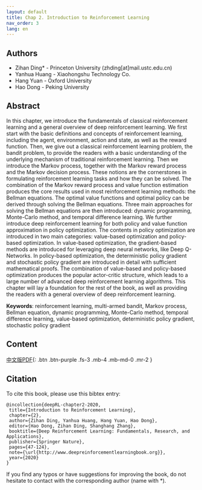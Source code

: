 ```yaml
---
layout: default
title: Chap 2. Introduction to Reinforcement Learning
nav_order: 3
lang: en
---
```


## Authors

- Zihan Ding* - Princeton University (zhding[at]mail.ustc.edu.cn)
- Yanhua Huang - Xiaohongshu Technology Co.
- Hang Yuan - Oxford University
- Hao Dong - Peking University 

## Abstract

In this chapter, we introduce the fundamentals of classical reinforcement learning and a general overview of deep reinforcement learning. We first start with the basic definitions and concepts of reinforcement learning, including the agent, environment, action and state, as well as the reward function. Then, we give out a classical reinforcement learning problem, the bandit problem, to provide the readers with a basic understanding of the underlying mechanism of traditional reinforcement learning. Then we introduce the Markov process, together with the Markov reward process and the Markov decision process. These notions are the cornerstones in formulating reinforcement learning tasks and how they can be solved. The combination of the Markov reward process and value function estimation produces the core results used in most reinforcement learning methods: the Bellman equations. The optimal value functions and optimal policy can be derived through solving the Bellman equations. Three main approaches for solving the Bellman equations are then introduced: dynamic programming, Monte-Carlo method, and temporal difference learning. We further introduce deep reinforcement learning for both policy and value function approximation in policy optimization. The contents in policy optimization are introduced in two main categories: value-based optimization and policy-based optimization. In value-based optimization, the gradient-based methods are introduced for leveraging deep neural networks, like Deep Q-Networks. In policy-based optimization, the deterministic policy gradient and stochastic policy gradient are introduced in detail with sufficient mathematical proofs. The combination of value-based and policy-based optimization produces the popular actor-critic structure, which leads to a large number of advanced deep reinforcement learning algorithms. This chapter will lay a foundation for the rest of the book, as well as providing the readers with a general overview of deep reinforcement learning. 

**Keywords**: reinforcement learning, multi-armed bandit, Markov process, Bellman equation, dynamic programming, Monte-Carlo method, temporal difference learning, value-based optimization, deterministic policy gradient, stochastic policy gradient

## Content
[中文版PDF](/assets/pdfs/ch2.pdf){: .btn .btn-purple  .fs-3 .mb-4 .mb-md-0 .mr-2 }


## Citation

To cite this book, please use this bibtex entry:

```
@incollection{deepRL-chapter2-2020,
 title={Introduction to Reinforcement Learning},
 chapter={2},
 author={Zihan Ding, Yanhua Huang, Hang Yuan, Hao Dong},
 editor={Hao Dong, Zihan Ding, Shanghang Zhang},
 booktitle={Deep Reinforcement Learning: Fundamentals, Research, and Applications},
 publisher={Springer Nature},
 pages={47-124},
 note={\url{http://www.deepreinforcementlearningbook.org}},
 year={2020}
}
```





If you find any typos or have suggestions for improving the book, do not hesitate to contact with the corresponding author (name with *).